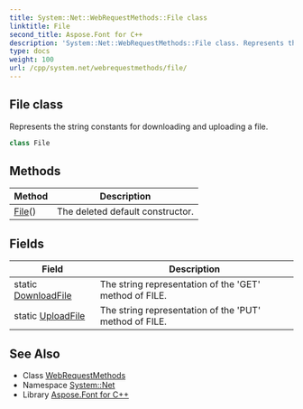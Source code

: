 ```yaml
---
title: System::Net::WebRequestMethods::File class
linktitle: File
second_title: Aspose.Font for C++
description: 'System::Net::WebRequestMethods::File class. Represents the string constants for downloading and uploading a file in C++.'
type: docs
weight: 100
url: /cpp/system.net/webrequestmethods/file/
---
```

## File class


Represents the string constants for downloading and uploading a file.

```cpp
class File
```

## Methods

| Method | Description |
| --- | --- |
| [File](./file/)() | The deleted default constructor. |
## Fields

| Field | Description |
| --- | --- |
| static [DownloadFile](./downloadfile/) | The string representation of the 'GET' method of FILE. |
| static [UploadFile](./uploadfile/) | The string representation of the 'PUT' method of FILE. |
## See Also

* Class [WebRequestMethods](../)
* Namespace [System::Net](../../)
* Library [Aspose.Font for C++](../../../)
